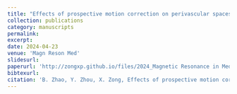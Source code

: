 ```yaml
---
title: "Effects of prospective motion correction on perivascular spaces at 7T MRI evaluated using motion artifact simulation"
collection: publications
category: manuscripts
permalink:
excerpt:
date: 2024-04-23
venue: 'Magn Reson Med'
slidesurl:
paperurl: 'http://zongxp.github.io/files/2024_Magnetic Resonance in Med - Zhao - Effects of prospective motion correction on perivascular spaces at 7T MRI.pdf'
bibtexurl:
citation: 'B. Zhao, Y. Zhou, X. Zong, Effects of prospective motion correction on perivascular spaces at 7T MRI evaluated using motion artifact simulation, Magn. Reson. Med. 92:1079 (2024).'
---
```

